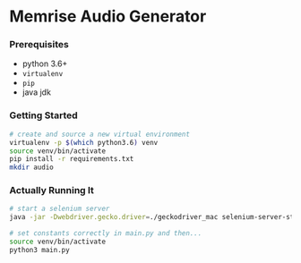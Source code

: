 Memrise Audio Generator
=======================

### Prerequisites

- python 3.6+
- `virtualenv`
- `pip`
- java jdk

### Getting Started

```bash
# create and source a new virtual environment
virtualenv -p $(which python3.6) venv
source venv/bin/activate
pip install -r requirements.txt
mkdir audio
```

### Actually Running It

```bash
# start a selenium server
java -jar -Dwebdriver.gecko.driver=./geckodriver_mac selenium-server-standalone-3.0.1.jar
```

```bash
# set constants correctly in main.py and then...
source venv/bin/activate
python3 main.py
```
